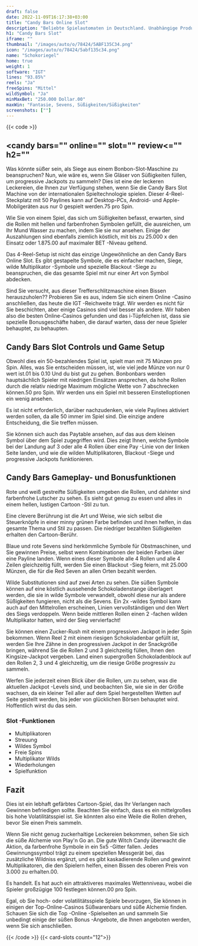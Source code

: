 ```yaml
---
draft: false
date: 2022-11-09T16:17:38+03:00
title: "Candy Bars Online Slot"
description: "Beliebte Spielautomaten in Deutschland. Unabhängige Produktbewertungen und exklusive Anmeldeangebote. Jetzt spielen!"
h1: "Candy Bars Slot"
iframe: ""
thumbnail: "/images/auto/o/78424/5ABF135C34.png"
icon: "/images/auto/o/78424/5abf135c34.png"
name: "Schokoriegel"
home: true
weight: 1
software: "IGT"
lines: "93.85%"
reels: "Ja"
freeSpins: "Mittel"
wildSymbol: "Ja"
minMaxBet: "250.000 Dollar.00"
maxWin: "Fantasie, Sevens, Süßigkeiten/Süßigkeiten"
screenshots: [""]
---
```


{{< code >}}<h2><candy bars="" online="" slot="" review<="" h2=""</candy></h2><p>Was könnte süßer sein, als Siege aus einem Bonbon-Slot-Maschine zu beanspruchen? Nun, wie wäre es, wenn Sie Gläser von Süßigkeiten füllen, um progressive Jackpots zu sammeln? Dies ist eine der leckeren Leckereien, die Ihnen zur Verfügung stehen, wenn Sie die Candy Bars Slot Machine von der internationalen Spieltechnologie spielen. Dieser 4-Reel-Steckplatz mit 50 Paylines kann auf Desktop-PCs, Android- und Apple-Mobilgeräten aus nur 0 gespielt werden.75 pro Spin.</p><p>Wie Sie von einem Spiel, das sich um Süßigkeiten befasst, erwarten, sind die Rollen mit hellen und farbenfrohen Symbolen gefüllt, die ausreichen, um Ihr Mund Wasser zu machen, indem Sie sie nur ansehen. Einige der Auszahlungen sind ebenfalls ziemlich köstlich, mit bis zu 25.000 x den Einsatz oder 1.875.00 auf maximaler BET -Niveau geltend.</p><p>Das 4-Reel-Setup ist nicht das einzige Ungewöhnliche an den Candy Bars Online Slot. Es gibt gestapelte Symbole, die es einfacher machen, Siege, wilde Multiplikator -Symbole und spezielle Blackout -Siege zu beanspruchen, die das gesamte Spiel mit nur einer Art von Symbol abdecken.</p><p>Sind Sie versucht, aus dieser Trefferschlitzmaschine einen Bissen herauszuholen?? Probieren Sie es aus, indem Sie sich einem Online -Casino anschließen, das heute die IGT -Reichweite trägt. Wir werden es nicht für Sie beschichten, aber einige Casinos sind viel besser als andere. Wir haben also die besten Online-Casinos gefunden und das i-Tüpfelchen ist, dass sie spezielle Bonusgeschäfte haben, die darauf warten, dass der neue Spieler behauptet, zu behaupten.</p><h2>Candy Bars Slot Controls und Game Setup</h2><p>Obwohl dies ein 50-bezahlendes Spiel ist, spielt man mit 75 Münzen pro Spin. Alles, was Sie entscheiden müssen, ist, wie viel jede Münze von nur 0 wert ist.01 bis 0.10 Und du bist gut zu gehen. Bonbonbars werden hauptsächlich Spieler mit niedrigen Einsätzen ansprechen, da hohe Rollen durch die relativ niedrige Maximum mögliche Wette von 7 abschrecken können.50 pro Spin. Wir werden uns ein Spiel mit besseren Einstelloptionen ein wenig ansehen.</p><p>Es ist nicht erforderlich, darüber nachzudenken, wie viele Paylines aktiviert werden sollen, da alle 50 immer im Spiel sind. Die einzige andere Entscheidung, die Sie treffen müssen.</p><p>Sie können sich auch das Paytable ansehen, auf das aus dem kleinen Symbol über dem Spiel zugegriffen wird. Dies zeigt Ihnen, welche Symbole bei der Landung auf 3 oder alle 4 Rollen über eine Pay -Linie von der linken Seite landen, und wie die wilden Multiplikatoren, Blackout -Siege und progressive Jackpots funktionieren.</p><h2>Candy Bars Gameplay- und Bonusfunktionen</h2><p>Rote und weiß gestreifte Süßigkeiten umgeben die Rollen, und dahinter sind farbenfrohe Lutscher zu sehen. Es sieht gut genug zu essen und alles in einem hellen, lustigen Cartoon -Stil zu tun.</p><p>Eine clevere Berührung ist die Art und Weise, wie sich selbst die Steuerknöpfe in einer minny grünen Farbe befinden und ihnen helfen, in das gesamte Thema und Stil zu passen. Die niedriger bezahlten Süßigkeiten erhalten den Cartoon-Berühr.</p><p>Blaue und rote Sevens sind herkömmliche Symbole für Obstmaschinen, und Sie gewinnen Preise, selbst wenn Kombinationen der beiden Farben über eine Payline landen. Wenn eines dieser Symbole alle 4 Rollen und alle 4 Zeilen gleichzeitig füllt, werden Sie einen Blackout -Sieg feiern, mit 25.000 Münzen, die für die Red Seven an allen Orten bezahlt werden.</p><p>Wilde Substitutionen sind auf zwei Arten zu sehen. Die süßen Symbole können auf eine köstlich aussehende Schokoladenstange überlagert werden, die sie in wilde Symbole verwandelt, obwohl diese nur als andere Süßigkeiten fungieren, nicht als die Sevens. Ein 2x -wildes Symbol kann auch auf den Mittelrollen erscheinen, Linien vervollständigen und den Wert des Siegs verdoppeln. Wenn beide mittleren Rollen einen 2 -fachen wilden Multiplikator hatten, wird der Sieg vervierfacht!</p><p>Sie können einen Zucker-Rush mit einem progressiven Jackpot in jeder Spin bekommen. Wenn Reel 2 mit einem riesigen Schokoladenbar gefüllt ist, werden Sie Ihre Zähne in den progressiven Jackpot in der Snackgröße bringen, während Sie die Rollen 2 und 3 gleichzeitig füllen, Ihnen den Kingsize-Jackpot vergeben. Land einen supergroßen Schokoladenblock auf den Rollen 2, 3 und 4 gleichzeitig, um die riesige Größe progressiv zu sammeln.</p><p>Werfen Sie jederzeit einen Blick über die Rollen, um zu sehen, was die aktuellen Jackpot -Levels sind, und beobachten Sie, wie sie in der Größe wachsen, da ein kleiner Teil aller auf dem Spiel hergestellten Wetten auf Seite gestellt werden, bis jeder von glücklichen Börsen behauptet wird. Hoffentlich wirst du das sein.</p><h3>
Slot -Funktionen</h3><ul>
<li></span>
Multiplikatoren</li>
<li></span>
Streuung</li>
<li></span>
Wildes Symbol</li>
<li></span>
Freie Spins</li>
<li></span>
Multiplikator Wilds</li>
<li></span>
Wiederholungen</li>
<li></span>
Spielfunktion</li></ul><h2>Fazit</h2><p>Dies ist ein lebhaft gefärbtes Cartoon-Spiel, das Ihr Verlangen nach Gewinnen befriedigen sollte. Beachten Sie einfach, dass es ein mittelgroßes bis hohe Volatilitätsspiel ist. Sie könnten also eine Weile die Rollen drehen, bevor Sie einen Preis sammeln.</p><p>Wenn Sie nicht genug zuckerhaltige Leckereien bekommen, sehen Sie sich die süße Alchemie von Play'n Go an. Die gute Witch Candy überwacht die Aktion, da farbenfrohe Symbole in ein 5x5 -Gitter fallen. Jedes Gewinnungssymbol trägt zu einem speziellen Messgerät bei, das zusätzliche Wildniss ergänzt, und es gibt kaskadierende Rollen und gewinnt Multiplikatoren, die den Spielern helfen, einen Bissen des oberen Preis von 3.000 zu erhalten.00.</p><p>Es handelt. Es hat auch ein attraktiveres maximales Wettenniveau, wobei die Spieler großzügige 100 festlegen können.00 pro Spin.</p><p>Egal, ob Sie hoch- oder volatilitätsspiele Spiele bevorzugen, Sie können in einigen der Top-Online-Casinos Süßwarenbars und süße Alchemie finden. Schauen Sie sich die Top -Online -Spielseiten an und sammeln Sie unbedingt einige der süßen Bonus -Angebote, die Ihnen angeboten werden, wenn Sie sich anschließen.</p>{{< /code >}}
{{< card-slots count="12">}}
